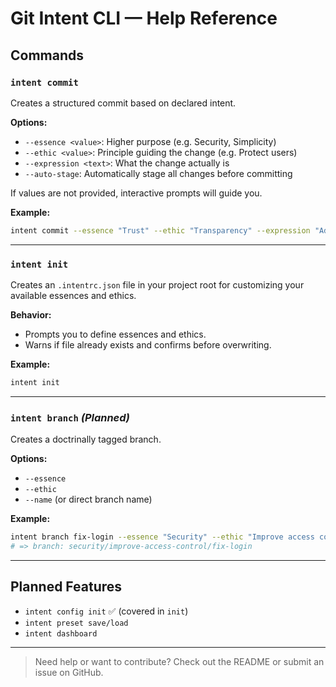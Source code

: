 
# Git Intent CLI — Help Reference

## Commands

### `intent commit`

Creates a structured commit based on declared intent.

**Options:**
- `--essence <value>`: Higher purpose (e.g. Security, Simplicity)
- `--ethic <value>`: Principle guiding the change (e.g. Protect users)
- `--expression <text>`: What the change actually is
- `--auto-stage`: Automatically stage all changes before committing

If values are not provided, interactive prompts will guide you.

**Example:**
```bash
intent commit --essence "Trust" --ethic "Transparency" --expression "Added audit logs"
```

---

### `intent init`

Creates an `.intentrc.json` file in your project root for customizing your available essences and ethics.

**Behavior:**
- Prompts you to define essences and ethics.
- Warns if file already exists and confirms before overwriting.

**Example:**
```bash
intent init
```

---

### `intent branch` *(Planned)*

Creates a doctrinally tagged branch.

**Options:**
- `--essence`
- `--ethic`
- `--name` (or direct branch name)

**Example:**
```bash
intent branch fix-login --essence "Security" --ethic "Improve access control"
# => branch: security/improve-access-control/fix-login
```

---

## Planned Features

- `intent config init` ✅ (covered in `init`)
- `intent preset save/load`
- `intent dashboard`

---

> Need help or want to contribute? Check out the README or submit an issue on GitHub.
